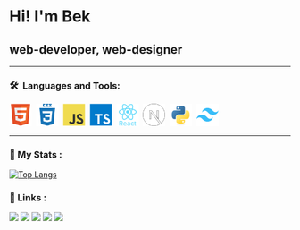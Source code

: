 # Hi! I'm Bek
## web-developer, web-designer

---

### 🛠 &nbsp;Languages and Tools:

<p>
<img src="https://github.com/devicons/devicon/blob/master/icons/html5/html5-original.svg" title="HTML5" alt="HTML" width="40" height="40"/>&nbsp;
<img src="https://github.com/devicons/devicon/blob/master/icons/css3/css3-plain-wordmark.svg"  title="CSS3" alt="CSS" width="40" height="40"/>&nbsp;
<img src="https://github.com/devicons/devicon/blob/master/icons/javascript/javascript-original.svg" title="JavaScript" alt="JavaScript" width="40" height="40"/>&nbsp;
<img src="https://github.com/devicons/devicon/blob/master/icons/typescript/typescript-original.svg" title="TypeScript" alt="TypeScript" width="40" height="40"/>&nbsp;
<img src="https://github.com/devicons/devicon/blob/master/icons/react/react-original-wordmark.svg" title="React" alt="React" width="40" height="40"/>&nbsp;
<img src="https://github.com/devicons/devicon/blob/master/icons/nextjs/nextjs-line.svg" title="Next" alt="Next" width="40" height="40"/>&nbsp;
<img src="https://github.com/devicons/devicon/blob/master/icons/python/python-original.svg" title="Python" alt="Python" width="40" height="40"/>&nbsp;
<img src="https://github.com/devicons/devicon/blob/master/icons/tailwindcss/tailwindcss-plain.svg" title="TailwindCSS" alt="TailwindCSS" width="40" height="40"/>&nbsp;
</p>

---

### 🧨 My Stats :

[![Top Langs](https://github-readme-stats.vercel.app/api/top-langs/?username=MugiD&layout=compact&theme=gotham)](https://github.com/anuraghazra/github-readme-stats)

### 🔗 Links :
<a href="https://sbek22.xyz"><img src="https://img.shields.io/badge/my_portfolio-000?style=for-the-badge&logo=ko-fi&logoColor=white"/></a>
<a href="https://twitter.com/sbek22_"><img src="https://img.shields.io/badge/Twitter-1DA1F2?style=for-the-badge&logo=twitter&logoColor=white"/></a>
<a href="https://linkedin.com/in/sbek22"><img src="https://img.shields.io/badge/LinkedIn-0077B5?style=for-the-badge&logo=linkedin&logoColor=white"/></a>
<a href="https://codepen.io/mugid"><img src="https://img.shields.io/badge/Codepen-000?style=for-the-badge&logo=codepen&logoColor=white"/></a>
<a href="mailto:bekslambek22@gmail.com"><img src="https://img.shields.io/badge/Gmail-D14836?style=for-the-badge&logo=gmail&logoColor=white"/></a>


